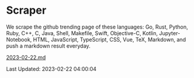 # Scraper

We scrape the github trending page of these languages: Go, Rust, Python, Ruby, C++, C, Java, Shell, Makefile, Swift, Objective-C, Kotlin, Jupyter-Notebook, HTML, JavaScript, TypeScript, CSS, Vue, TeX, Markdown, and push a markdown result everyday.

[2023-02-22.md](https://github.com/yangwenmai/github-trending-backup/blob/master/2023-02-22.md)

Last Updated: 2023-02-22 04:00:04